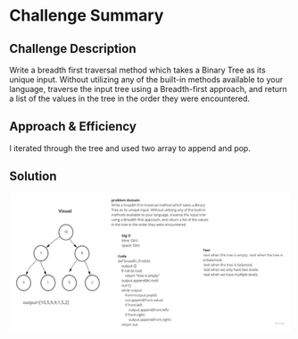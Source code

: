# Challenge Summary

## Challenge Description
Write a breadth first traversal method which takes a Binary Tree as its unique input. Without utilizing any of the built-in methods available to your language, traverse the input tree using a Breadth-first approach, and return a list of the values in the tree in the order they were encountered.

## Approach & Efficiency
I iterated through the tree and used two array to append and pop.

## Solution
![demo](/assets/breadth_first.jpg)